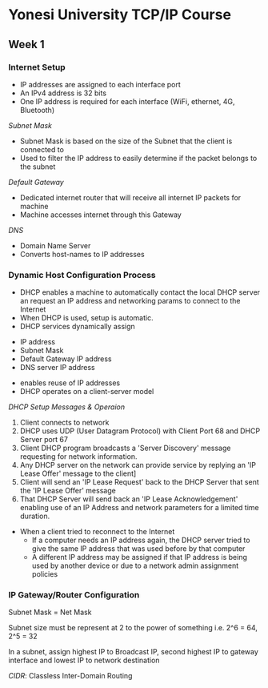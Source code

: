 # Yonesi University TCP/IP Course

## Week 1

### Internet Setup

* IP addresses are assigned to each interface port
* An IPv4 address is 32 bits 
* One IP address is required for each interface (WiFi, ethernet, 4G, Bluetooth) 

_Subnet Mask_

* Subnet Mask is based on the size of the Subnet that the client is connected to
* Used to filter the IP address to easily determine if the packet belongs to the subnet

_Default Gateway_

* Dedicated internet router that will receive all internet IP packets for machine
* Machine accesses internet through this Gateway

_DNS_

* Domain Name Server 
* Converts host-names to IP addresses

### Dynamic Host Configuration Process

* DHCP enables a machine to automatically contact the local DHCP server an request 
 an IP address and networking params to connect to the Internet  
* When DHCP is used, setup is automatic. 
* DHCP services dynamically assign 
 - IP address
 - Subnet Mask
 - Default Gateway IP address 
 - DNS server IP address 
* enables reuse of IP addresses
* DHCP operates on a client-server model

_DHCP Setup Messages & Operaion_

1. Client connects to network
2. DHCP uses UDP (User Datagram Protocol) with Client Port 68 and DHCP Server
port 67
3. Client DHCP program broadcasts a 'Server Discovery' message requesting for
network information.
4. Any DHCP server on the network can provide service by replying an 'IP Lease
Offer' message to the client]
5. Client will send an 'IP Lease Request' back to the DHCP Server that sent the
'IP Lease Offer' message
6. That DHCP Server will send back an 'IP Lease Acknowledgement' enabling use of
an IP Address and network parameters for a limited time duration.

- When a client tried to reconnect to the Internet 
  * If a computer needs an IP address again, the DHCP server tried to give the
  same IP address that was used before by that computer
  * A different IP address may be assigned if that IP address is being used by
    another device or due to a network admin assignment policies

### IP Gateway/Router Configuration 

Subnet Mask = Net Mask

Subnet size must be represent at 2 to the power of something
i.e. 2^6 = 64, 2^5 = 32

In a subnet, assign highest IP to Broadcast IP, second highest IP to gateway
interface and lowest IP to network destination 

_CIDR_: Classless Inter-Domain Routing
